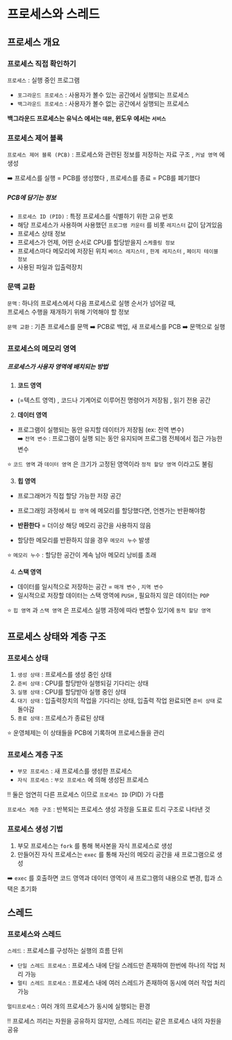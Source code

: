 # 프로세스와 스레드

## 프로세스 개요

### 프로세스 직접 확인하기

`프로세스` : 실행 중인 프로그램

- `포그라운드 프로세스` : 사용자가 볼수 있는 공간에서 실행되는 프로세스
- `백그라운드 프로세스` : 사용자가 볼수 없는 공간에서 실행되는 프로세스

**백그라운드 프로세스는 유닉스 에서는 `데몬`, 윈도우 에서는 `서비스`**

### 프로세스 제어 블록

`프로세스 제어 블록 (PCB)` : 프로세스와 관련된 정보를 저장하는 자료 구조 , `커널 영역` 에 생성

➡️ 프로세스를 실행 = PCB를 생성했다 , 프로세스를 종료 = PCB를 폐기했다

##### PCB에 담기는 정보

- `프로세스 ID (PID)` : 특정 프로세스를 식별하기 위한 고유 번호
- 해당 프로세스가 사용하며 사용했던 `프로그램 카운터` 를 비롯 `레지스터` 값이 담겨있음
- 프로세스 상태 정보
- 프로세스가 언제, 어떤 순서로 CPU를 할당받을지 `스케줄링 정보`
- 프로세스마다 메모리에 저장된 위치 `베이스 레지스터` , `한계 레지스터` , `페이지 테이블 정보`
- 사용된 파일과 입출력장치

### 문맥 교환

`문맥` : 하나의 프로세스에서 다음 프로세스로 실행 순서가 넘어갈 때,<br>
프로세스 수행을 재개하기 위해 기억해야 할 정보

`문맥 교환` : 기존 프로세스를 문맥 ➡️ PCB로 백업, 새 프로세스를 PCB ➡️ 문맥으로 실행

### 프로세스의 메모리 영역

##### 프로세스가 사용자 영역에 배치되는 방법

1. **코드 영역**

- (=텍스트 영역) , 코드나 기계어로 이루어진 명령어가 저장됨 , 읽기 전용 공간

2. **데이터 영역**

- 프로그램이 실행되는 동안 유지할 데이터가 저장됨 (ex: 전역 변수)<br>
  ➡️ `전역 변수` : 프로그램이 실행 되는 동안 유지되며 프로그램 전체에서 접근 가능한 변수

⭐️ `코드 영역` 과 `데이터 영역` 은 크기가 고정된 영역이라 `정적 할당 영역` 이라고도 불림

3. **힙 영역**

- 프로그래머가 직접 할당 가능한 저장 공간
- 프로그래밍 과정에서 `힙 영역` 에 메모리를 할당했다면, 언젠가는 반환해야함

- **반환한다** = 더이상 해당 메모리 공간을 사용하지 않음
- 할당한 메모리를 반환하지 않을 경우 `메모리 누수` 발생

⭐️ `메모리 누수` : 할당한 공간이 계속 남아 메모리 낭비를 초래

4. **스택 영역**

- 데이터를 일시적으로 저장하는 공간 = `매개 변수` , `지역 변수`
- 일시적으로 저장할 데이터는 스택 영역에 `PUSH` , 필요하지 않은 데이터는 `POP`

⭐️ `힙 영역` 과 `스택 영역` 은 프로세스 실행 과정에 따라 변할수 있기에 `동적 할당 영역`

## 프로세스 상태와 계층 구조

### 프로세스 상태

1. `생성 상태` : 프로세스를 생성 중인 상태
2. `준비 상태` : CPU를 할당받아 실행되길 기다리는 상태
3. `실행 상태` : CPU를 할당받아 실행 중인 상태
4. `대기 상태` : 입출력장치의 작업을 기다리는 상태, 입출력 작업 완료되면 `준비 상태` 로 돌아감
5. `종료 상태` : 프로세스가 종료된 상태

⭐️ 운영체제는 이 상태들을 PCB에 기록하며 프로세스들을 관리

### 프로세스 계층 구조

- `부모 프로세스` : 새 프로세스를 생성한 프로세스
- `자식 프로세스` : `부모 프로세스` 에 의해 생성된 프로세스

‼️ 둘은 엄연히 다른 프로세스 이므로 `프로세스 ID` (PID) 가 다름

`프로세스 계층 구조` : 반복되는 프로세스 생성 과정을 도표로 트리 구조로 나타낸 것

### 프로세스 생성 기법

1. 부모 프로세스는 `fork` 를 통해 복사본을 자식 프로세스로 생성
2. 만들어진 자식 프로세스는 `exec` 를 통해 자신의 메모리 공간을 새 프로그램으로 생성

➡️ `exec` 를 호출하면 코드 영역과 데이터 영역이 새 프로그램의 내용으로 변경, 힙과 스택은 초기화

## 스레드

### 프로세스와 스레드

`스레드` : 프로세스를 구성하는 실행의 흐름 단위

- `단일 스레드 프로세스` : 프로세스 내에 단일 스레드만 존재하여 한번에 하나의 작업 처리 가능
- `멀티 스레드 프로세스` : 프로세스 내에 여러 스레드가 존재하여 동시에 여러 작업 처리 가능

`멀티프로세스` : 여러 개의 프로세스가 동시에 실행되는 환경

‼️ 프로세스 끼리는 자원을 공유하지 않지만, 스레드 끼리는 같은 프로세스 내의 자원을 공유
